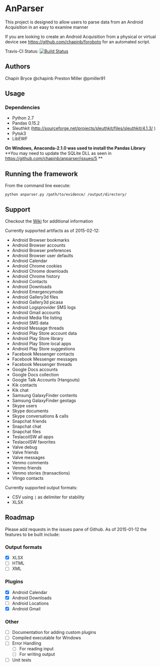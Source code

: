 # AnParser

This project is designed to allow users to parse data from an Android Acquisition in an easy to examine manner

If you are looking to create an Android Acquisition from a physical or virtual device see
https://github.com/chapinb/foroboto for an automated script.

Travis-CI Status: [![Build Status](https://travis-ci.org/anparser/anparser.svg?branch=0.01a)](https://travis-ci.org/anparser/anparser)

## Authors

Chapin Bryce @chapinb
Preston Miller @pmiller91

## Usage

### Dependencies

* Python 2.7
* Pandas 0.15.2
* Sleuthkit (http://sourceforge.net/projects/sleuthkit/files/sleuthkit/4.1.3/ )
* Pytsk3
* LibEWF

**On Windows, Anaconda-2.1.0 was used to install the Pandas Library**
**You may need to update the SQLite DLL as seen in https://github.com/chapinb/anparser/issues/5 **

## Running the framework

From the command line execute:

    python anparser.py /path/to/evidence/ /output/directory/

## Support

Checkout the [Wiki](https://github.com/chapinb/anparser/wiki) for additional information

Currently supported artifacts as of 2015-02-12:

* Android Browser bookmarks
* Android Browser accounts
* Android Browser preferences
* Android Browser user defaults
* Android Calendar
* Android Chrome cookies
* Android Chrome downloads
* Android Chrome history
* Android Contacts
* Android Downloads
* Android Emergencymode
* Android Gallery3d files
* Android Gallery3d picasa
* Android Logsprovider SMS logs
* Android Gmail accounts
* Android Media file listing
* Android SMS data
* Android Message threads
* Android Play Store account data
* Android Play Store library
* Android Play Store local apps
* Android Play Store suggestions
* Facebook Messenger contacts
* Facebook Messenger messages
* Facebook Messenger threads
* Google Docs accounts
* Google Docs collection
* Google Talk Accounts (Hangouts)
* Kik contacts
* Kik chat
* Samsung GalaxyFinder contents
* Samsung GalaxyFinder geotags
* Skype users
* Skype documents
* Skype conversations & calls
* Snapchat friends
* Snapchat chat
* Snapchat files
* TeslacoilSW all apps
* TeslacoilSW favorites
* Valve debug
* Valve friends
* Valve messages
* Venmo comments
* Venmo friends
* Venmo stories (transactions)
* Vlingo contacts

Currently supported output formats:

* CSV using `|` as delimiter for stability
* XLSX

## Roadmap

Please add requests in the issues pane of Github. As of 2015-01-12 the features to be built include:

### Output formats
* [x] XLSX
* [ ] HTML
* [ ] XML

### Plugins
* [x] Android Calendar
* [x] Android Downloads
* [ ] Android Locations
* [x] Android Gmail

### Other
* [ ] Documentation for adding custom plugins
* [ ] Compiled executable for Windows
* [ ] Error Handling
  * [ ] For reading input
  * [ ] For writing output
* [ ] Unit tests
